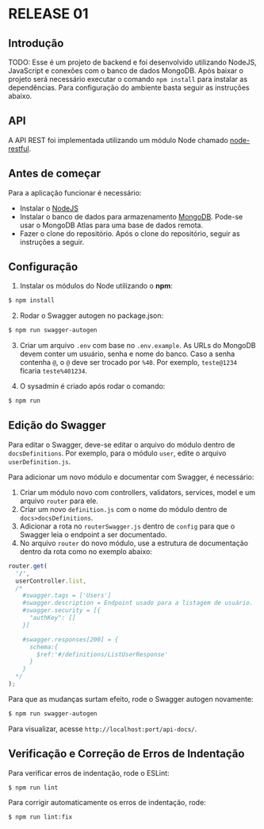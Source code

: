 # RELEASE 01

## Introdução
TODO: Esse é um projeto de backend e foi desenvolvido utilizando NodeJS, JavaScript e conexões com o banco de dados MongoDB. Após baixar o projeto será necessário executar o comando `npm install` para instalar as dependências. Para configuração do ambiente basta seguir as instruções abaixo.

## API
A API REST foi implementada utilizando um módulo Node chamado [node-restful](https://github.com/baugarten/node-restful).

## Antes de começar
Para a aplicação funcionar é necessário:
- Instalar o [NodeJS](https://nodejs.org/en/)
- Instalar o banco de dados para armazenamento [MongoDB](https://www.mongodb.com/try/download/community). Pode-se usar o MongoDB Atlas para uma base de dados remota.
- Fazer o clone do repositório. Após o clone do repositório, seguir as instruções a seguir.

## Configuração
1. Instalar os módulos do Node utilizando o **npm**:
```sh
$ npm install
```
2. Rodar o Swagger autogen no package.json:
```sh
$ npm run swagger-autogen
```
3. Criar um arquivo `.env` com base no `.env.example`. As URLs do MongoDB devem conter um usuário, senha e nome do banco. Caso a senha contenha `@`, o `@` deve ser trocado por `%40`. Por exemplo, `teste@1234` ficaria `teste%401234`.

4. O sysadmin é criado após rodar o comando:
```sh
$ npm run
```

## Edição do Swagger
Para editar o Swagger, deve-se editar o arquivo do módulo dentro de `docsDefinitions`. Por exemplo, para o módulo `user`, edite o arquivo `userDefinition.js`.

Para adicionar um novo módulo e documentar com Swagger, é necessário:
1. Criar um módulo novo com controllers, validators, services, model e um arquivo `router` para ele.
2. Criar um novo `definition.js` com o nome do módulo dentro de `docs>docsDefinitions`.
3. Adicionar a rota no `routerSwagger.js` dentro de `config` para que o Swagger leia o endpoint a ser documentado.
4. No arquivo `router` do novo módulo, use a estrutura de documentação dentro da rota como no exemplo abaixo:
```javascript
router.get(
  '/',
  userController.list,
  /*
    #swagger.tags = ['Users']
    #swagger.description = Endpoint usado para a listagem de usuário.
    #swagger.security = [{
      "authKey": []
    }]

    #swagger.responses[200] = {
      schema:{
        $ref:'#/definitions/ListUserResponse'
      } 
    }
  */
);
```

Para que as mudanças surtam efeito, rode o Swagger autogen novamente:
```sh
$ npm run swagger-autogen
```

Para visualizar, acesse `http://localhost:port/api-docs/`.

## Verificação e Correção de Erros de Indentação
Para verificar erros de indentação, rode o ESLint:
```sh
$ npm run lint
```

Para corrigir automaticamente os erros de indentação, rode:
```sh
$ npm run lint:fix
```
